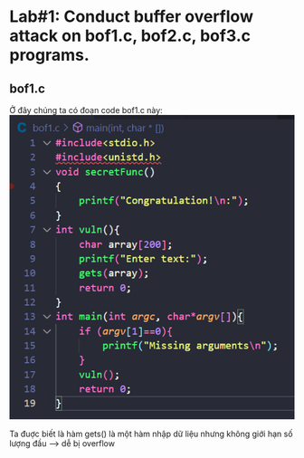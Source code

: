 # Lab#1: Conduct buffer overflow attack on bof1.c, bof2.c, bof3.c programs.

## bof1.c
Ở đây chúng ta có đoạn code bof1.c này:
![CodeBof1](/image/Lab1/1_bof1.png)

Ta đuợc biết là hàm gets() là một hàm nhập dữ liệu nhưng không giới hạn số lượng đầu --> dễ bị overflow

    